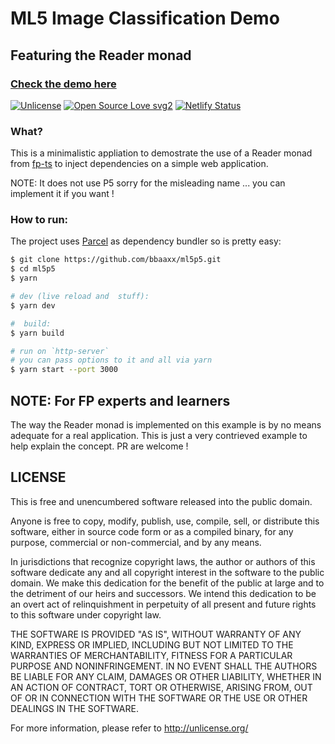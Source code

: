 # ML5 Image Classification Demo
## Featuring the Reader monad

### [Check the demo here](https://ml5p5.netlify.app/)
[![Unlicense](https://img.shields.io/badge/License-Unlicense-blue.svg)](https://unlicense.org/)
[![Open Source Love svg2](https://badges.frapsoft.com/os/v2/open-source.svg?v=103)](https://github.com/ellerbrock/open-source-badges/)
[![Netlify Status](https://api.netlify.com/api/v1/badges/92a2c252-7049-4437-aaf4-5dc82fe4ff63/deploy-status)](https://app.netlify.com/sites/ml5p5/deploys)

### What?
This is a minimalistic appliation to demostrate the use of a Reader monad
from [fp-ts](https://github.com/gcanti/fp-ts) to inject dependencies on a simple web application.

NOTE: It does not use P5 sorry for the misleading name ... you can implement it if
you want !

### How to run:
The project uses [Parcel](https://github.com/parcel-bundler/parcel) as dependency bundler so is pretty easy:

```zsh
$ git clone https://github.com/bbaaxx/ml5p5.git
$ cd ml5p5
$ yarn

# dev (live reload and  stuff):
$ yarn dev

#  build:
$ yarn build

# run on `http-server` 
# you can pass options to it and all via yarn
$ yarn start --port 3000
```


## NOTE: For FP experts and learners
The way the Reader monad is implemented on this example is by no 
means adequate for a real application. This is just a very contrieved example
to help explain the concept.
PR are welcome !

## LICENSE

This is free and unencumbered software released into the public domain.

Anyone is free to copy, modify, publish, use, compile, sell, or
distribute this software, either in source code form or as a compiled
binary, for any purpose, commercial or non-commercial, and by any
means.

In jurisdictions that recognize copyright laws, the author or authors
of this software dedicate any and all copyright interest in the
software to the public domain. We make this dedication for the benefit
of the public at large and to the detriment of our heirs and
successors. We intend this dedication to be an overt act of
relinquishment in perpetuity of all present and future rights to this
software under copyright law.

THE SOFTWARE IS PROVIDED "AS IS", WITHOUT WARRANTY OF ANY KIND,
EXPRESS OR IMPLIED, INCLUDING BUT NOT LIMITED TO THE WARRANTIES OF
MERCHANTABILITY, FITNESS FOR A PARTICULAR PURPOSE AND NONINFRINGEMENT.
IN NO EVENT SHALL THE AUTHORS BE LIABLE FOR ANY CLAIM, DAMAGES OR
OTHER LIABILITY, WHETHER IN AN ACTION OF CONTRACT, TORT OR OTHERWISE,
ARISING FROM, OUT OF OR IN CONNECTION WITH THE SOFTWARE OR THE USE OR
OTHER DEALINGS IN THE SOFTWARE.

For more information, please refer to <http://unlicense.org/>
